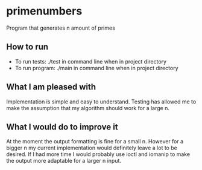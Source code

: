 # primenumbers  
Program that generates n amount of primes
  
## How to run  
* To run tests: ./test in command line when in project directory
* To run program: ./main in command line when in project directory  
  
## What I am pleased with  
Implementation is simple and easy to understand. Testing has allowed me to make the assumption that my algorithm should work for a large n.
## What I would do to improve it  
At the moment the output formatting is fine for a small n. However for a bigger n my current implementation would definitely leave a lot to be desired. If I had more time I would probably use ioctl and iomanip to make the output more adaptable for a larger n input.
